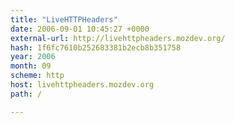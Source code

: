 ```yaml
---
title: "LiveHTTPHeaders"
date: 2006-09-01 10:45:27 +0000
external-url: http://livehttpheaders.mozdev.org/
hash: 1f6fc7610b252683381b2ecb8b351758
year: 2006
month: 09
scheme: http
host: livehttpheaders.mozdev.org
path: /

---
```




